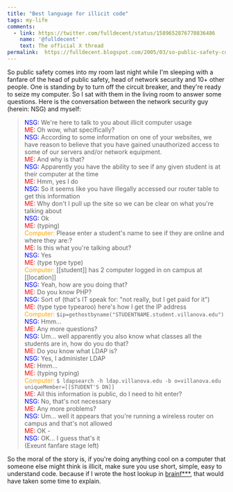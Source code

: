 ```yaml
---
title: "Best language for illicit code"
tags: my-life
comments:
  - link: https://twitter.com/fulldecent/status/1589652876770836486
    name: '@fulldecent'
    text: The official X thread
permalink:	https://fulldecent.blogspot.com/2005/03/so-public-safety-comes-into-my-room.html
---
```


So public safety comes into my room last night while I'm sleeping with a fanfare of the head of public safety, head of network security and 10+ other people. One is standing by to turn off the circuit breaker, and they're ready to seize my computer. So I sat with them in the living room to answer some questions. Here is the conversation between the network security guy (herein: NSG) and myself:

> <span style="color:blue">NSG:</span> We're here to talk to you about illicit computer usage<br>
> <span style="color:red">ME:</span> Oh wow, what specifically?<br>
> <span style="color:blue">NSG:</span> According to some information on one of your websites, we have reason to believe that you have gained unauthorized access to some of our servers and/or network equipment.<br>
> <span style="color:red">ME:</span> And why is that?<br>
> <span style="color:blue">NSG:</span> Apparently you have the ability to see if any given student is at their computer at the time<br>
> <span style="color:red">ME:</span> Hmm, yes I do<br>
> <span style="color:blue">NSG:</span> So it seems like you have illegally accessed our router table to get this information<br>
> <span style="color:red">ME:</span> Why don't I pull up the site so we can be clear on what you're talking about<br>
> <span style="color:blue">NSG:</span> Ok<br>
> <span style="color:red">ME:</span> (typing)<br>
> <span style="color:orange">Computer:</span> Please enter a student's name to see if they are online and where they are:?<br>
> <span style="color:red">ME:</span> Is this what you're talking about?<br>
> <span style="color:blue">NSG:</span> Yes<br>
> <span style="color:red">ME:</span> (type type type)<br>
> <span style="color:orange">Computer:</span> [[student]] has 2 computer logged in on campus at [[location]]<br>
> <span style="color:blue">NSG:</span> Yeah, how are you doing that?<br>
> <span style="color:red">ME:</span> Do you know PHP?<br>
> <span style="color:blue">NSG:</span> Sort of (that's IT speak for: "not really, but I get paid for it")<br>
> <span style="color:red">ME:</span> (type type typearoo) here's how I get the IP address<br>
> <span style="color:orange">Computer:</span> `$ip=gethostbyname("STUDENTNAME.student.villanova.edu")`<br>
> <span style="color:blue">NSG:</span> Hmm...<br>
> <span style="color:red">ME:</span> Any more questions?<br>
> <span style="color:blue">NSG:</span> Um... well apparently you also know what classes all the students are in, how do you do that?<br>
> <span style="color:red">ME:</span> Do you know what LDAP is?<br>
> <span style="color:blue">NSG:</span> Yes, I administer LDAP<br>
> <span style="color:red">ME:</span> Hmm...<br>
> <span style="color:red">ME:</span> (typing typing)<br>
> <span style="color:orange">Computer:</span> `$ ldapsearch -h ldap.villanova.edu -b o=villanova.edu uniqueMember=[[STUDENT'S DN]]`<br>
> <span style="color:red">ME:</span> All this information is public, do I need to hit enter?<br>
> <span style="color:blue">NSG:</span> No, that's not necessary<br>
> <span style="color:red">ME:</span> Any more problems?<br>
> <span style="color:blue">NSG:</span> Um... well it appears that you're running a wireless router on campus and that's not allowed<br>
> <span style="color:red">ME:</span> OK -<br>
> <span style="color:blue">NSG:</span> OK... I guess that's it<br>
(Exeunt fanfare stage left)<br>

So the moral of the story is, if you're doing anything cool on a computer that someone else might think is illicit, make sure you use short, simple, easy to understand code. because if I wrote the host lookup in <a href="http://www.muppetlabs.com/~breadbox/bf/">brainf***</a>, that would have taken some time to explain.